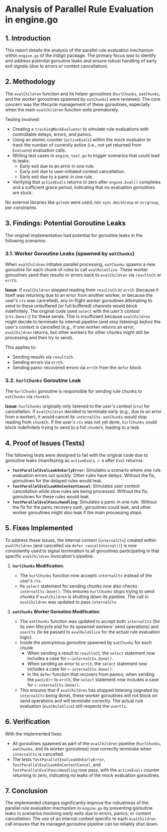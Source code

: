# Analysis of Parallel Rule Evaluation in engine.go

## 1. Introduction

This report details the analysis of the parallel rule evaluation mechanism within `engine.go` of the Indigo package. The primary focus was to identify and address potential goroutine leaks and ensure robust handling of early exit signals (due to errors or context cancellation).

## 2. Methodology

The `evalChildren` function and its helper goroutines (`hurlChunks`, `eatChunks`, and the worker goroutines spawned by `eatChunks`) were reviewed. The core concern was the lifecycle management of these goroutines, especially when the main `evalChildren` function exits prematurely.

Testing involved:
- Creating a `trackingMockEvaluator` to simulate rule evaluations with controllable delays, errors, and panics.
- Using an atomic counter (`activeEvals`) within the mock evaluator to track the number of currently active (i.e., not yet returned from `Evaluate`) evaluation calls.
- Writing test cases in `engine_test.go` to trigger scenarios that could lead to leaks:
    - Early exit due to an error in one rule.
    - Early exit due to user-initiated context cancellation.
    - Early exit due to a panic in one rule.
- Verifying that `activeEvals` returns to zero after `engine.Eval()` completes and a sufficient grace period, indicating that no evaluation goroutines are stuck.

No external libraries like `goleak` were used, nor `sync.WaitGroup` or `errgroup`, per constraints.

## 3. Findings: Potential Goroutine Leaks

The original implementation had potential for goroutine leaks in the following scenarios:

### 3.1. Worker Goroutine Leaks (spawned by `eatChunks`)

When `evalChildren` initiates parallel processing, `eatChunks` spawns a new goroutine for each chunk of rules to call `evalRuleSlice`. These worker goroutines send their results or errors back to `evalChildren` via `resultsCh` or `errCh`.

**Issue**: If `evalChildren` stopped reading from `resultsCh` or `errCh` (because it itself was returning due to an error from another worker, or because the user's `ctx` was cancelled), any in-flight worker goroutines attempting to send to these unbuffered (or full buffered) channels would block indefinitely. The original code used `select` with the *user's context* (`ctx.Done()`) for these sends. This is insufficient because `evalChildren` might decide to terminate its internal pipeline (and stop listening) *before* the user's context is cancelled (e.g., if one worker returns an error, `evalChildren` returns, but other workers for other chunks might still be processing and then try to send).

This applies to:
- Sending results via `resultsCh`.
- Sending errors via `errCh`.
- Sending panic-recovered errors via `errCh` from the `defer` block.

### 3.2. `hurlChunks` Goroutine Leak

The `hurlChunks` goroutine is responsible for sending rule chunks to `eatChunks` via `chunkCh`.

**Issue**: `hurlChunks` originally only listened to the *user's context* (`ctx`) for cancellation. If `evalChildren` decided to terminate early (e.g., due to an error from a worker), it would cancel its `internalCtx`. `eatChunks` would stop reading from `chunkCh`. If the user's `ctx` was not yet done, `hurlChunks` could block indefinitely trying to send to a full `chunkCh`, leading to a leak.

## 4. Proof of Issues (Tests)

The following tests were designed to fail with the original code due to goroutine leaks (manifesting as `activeEvals > 0` after `Eval` returns):

-   **`TestParallelEvalLeakOnEarlyError`**: Simulates a scenario where one rule evaluation errors out quickly. Other rules have delays. Without the fix, goroutines for the delayed rules would leak.
-   **`TestParallelEvalLeakOnContextCancel`**: Simulates user context cancellation while slow rules are being processed. Without the fix, goroutines for these rules would leak.
-   **`TestParallelEvalPanicHandling`**: Simulates a panic in one rule. Without the fix for the panic recovery path, goroutines could leak, and other worker goroutines might also leak if the main processing stops.

## 5. Fixes Implemented

To address these issues, the internal context (`internalCtx`) created within `evalChildren` (and cancelled via `defer cancelInternal()`) is now consistently used to signal termination to all goroutines participating in that specific `evalChildren` invocation's pipeline.

1.  **`hurlChunks` Modification**:
    *   The `hurlChunks` function now accepts `internalCtx` instead of the user's `ctx`.
    *   Its `select` statement for sending chunks now also checks `internalCtx.Done()`. This ensures `hurlChunks` stops trying to send chunks if `evalChildren` is shutting down its pipeline. The call in `evalChildren` was updated to pass `internalCtx`.

2.  **`eatChunks` Worker Goroutine Modification**:
    *   The `eatChunks` function was updated to accept both `internalCtx` (for its own lifecycle and for its spawned workers' send operations) and `userCtx` (to be passed to `evalRuleSlice` for the actual rule evaluation logic).
    *   Inside the anonymous goroutine spawned by `eatChunks` for each chunk:
        *   When sending a result to `resultsCh`, the `select` statement now includes a case for `<-internalCtx.Done()`.
        *   When sending an error to `errCh`, the `select` statement now includes a case for `<-internalCtx.Done()`.
        *   In the `defer` function that recovers from panics, when sending the `panicErr` to `errCh`, the `select` statement now includes a case for `<-internalCtx.Done()`.
    *   This ensures that if `evalChildren` has stopped listening (signaled by `internalCtx` being done), these worker goroutines will not block on send operations and will terminate correctly. The actual rule evaluation (`evalRuleSlice`) still respects the `userCtx`.

## 6. Verification

With the implemented fixes:
-   All goroutines spawned as part of the `evalChildren` pipeline (`hurlChunks`, `eatChunks`, and its worker goroutines) now correctly terminate when `internalCtx` is cancelled.
-   The tests `TestParallelEvalLeakOnEarlyError`, `TestParallelEvalLeakOnContextCancel`, and `TestParallelEvalPanicHandling` now pass, with the `activeEvals` counter returning to zero, indicating no leaks of the mock evaluation goroutines.

## 7. Conclusion

The implemented changes significantly improve the robustness of the parallel rule evaluation mechanism in `engine.go` by preventing goroutine leaks in scenarios involving early exits due to errors, panics, or context cancellation. The use of an internal context specific to each `evalChildren` call ensures that its managed goroutine pipeline can be reliably shut down.

